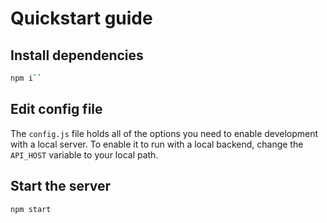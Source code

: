 # Quickstart guide
## Install dependencies
```bash
npm i``
```
## Edit config file
The `config.js` file holds all of the options you need to enable development with a local server. To enable it to run with a local backend, change the `API_HOST` variable to your local path.

## Start the server
```bash
npm start
```